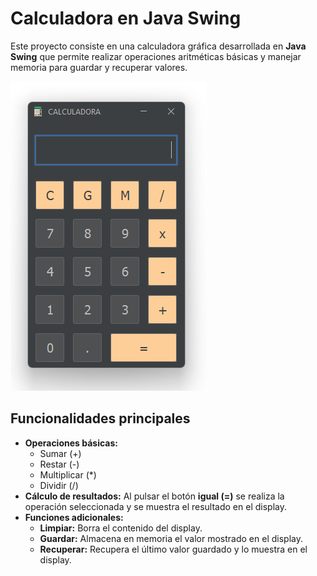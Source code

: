# Calculadora en Java Swing

Este proyecto consiste en una calculadora gráfica desarrollada en **Java Swing** que permite realizar operaciones aritméticas básicas y manejar memoria para guardar y recuperar valores.

![Captura de pantalla de la calculadora](M3_02_Alexander_Silvera_Collazo/src/main/resources/imgCalculadora.png)

## Funcionalidades principales

* **Operaciones básicas:**
    * Sumar (+)
    * Restar (-)
    * Multiplicar (*)
    * Dividir (/)
* **Cálculo de resultados:** Al pulsar el botón **igual (=)** se realiza la operación seleccionada y se muestra el resultado en el display.
* **Funciones adicionales:**
    * **Limpiar:** Borra el contenido del display.
    * **Guardar:** Almacena en memoria el valor mostrado en el display.
    * **Recuperar:** Recupera el último valor guardado y lo muestra en el display.
